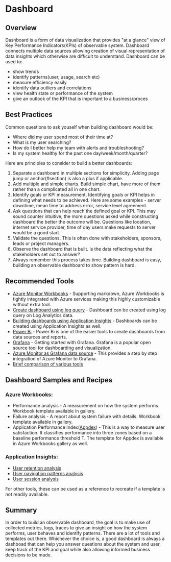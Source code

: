 # Dashboard

## Overview

Dashboard is a form of data visualization that provides "at a glance" view of Key Performance Indicators(KPIs) of observable system. Dashboard connects multiple data sources allowing creation of visual representation of data insights which otherwise are difficult to understand. Dashboard can be used to:

- show trends
- identify patterns(user, usage, search etc)
- measure efficiency easily
- identify data outliers and correlations
- view health state or performance of the system
- give an outlook of the KPI that is important to a business/proces

## Best Practices

Common questions to ask youself when building dashboard would be:

- Where did my user spend most of their time at?
- What is my user searching?
- How do I better help my team with alerts and troubleshooting?
- Is my system healthy for the past one day/week/month/quarter?

Here are principles to consider to build a better dashboards:

1. Separate a dashboard in multiple sections for simplicity. Adding page jump or anchor(#section) is also a plus if applicable.
2. Add multiple and simple charts. Build simple chart, have more of them rather than a complicated all in one chart.
3. Identify goals or KPI measurement. Identifying goals or KPI helps in defining what needs to be achieved. Here are some examples - server downtime, mean time to address error, service level agreement.
4. Ask questions that can help reach the defined goal or KPI. This may sound counter intuitive, the more questions asked while constructing dashboard the better the outcome will be. Questions like location, internet service provider, time of day users make requests to server would be a good start.
5. Validate the questions. This is often done with stakeholders, sponsors, leads or project managers.
6. Observe the dashboard that is built. Is the data reflecting what the stakeholders set out to answer?
7. Always remember this process takes time. Building dashboard is easy, building an observable dashboard to show pattern is hard.

## Recommended Tools

- [Azure Monitor Workbooks](https://docs.microsoft.com/en-us/azure/azure-monitor/platform/workbooks-overview) - Supporting markdown, Azure Workbooks is tightly integrated with Azure services making this highly customizable without extra tool.
- [Create dashboard using log query](https://docs.microsoft.com/en-us/azure/azure-monitor/learn/tutorial-logs-dashboards) - Dashboard can be created using log query on Log Analytics data.
- [Building dashboards using Application Insights](https://docs.microsoft.com/en-us/azure/azure-monitor/learn/tutorial-app-dashboards) - Dashboards can be created using Application Insights as well.
- [Power Bi](https://docs.microsoft.com/en-us/power-bi/create-reports/service-dashboard-create) - Power Bi is one of the easier tools to create dashboards from data sources and reports.
- [Grafana](https://grafana.com/tutorials/) - Getting started with Grafana. Grafana is a popular open source tool for dashboarding and visualization.
- [Azure Monitor as Grafana data source](https://grafana.com/grafana/plugins/grafana-azure-monitor-datasource) - This provides a step by step integration of Azure Monitor to Grafana.
- [Brief comparison of various tools](https://docs.microsoft.com/en-us/azure/azure-monitor/visualizations)

## Dashboard Samples and Recipes

### Azure Workbooks:

- Performance analysis - A measurement on how the system performs. Workbook template available in gallery.
- Failure analysis - A report about system failure with details. Workbook template available in gallery.
- Application Performance Index([Appdex](https://en.wikipedia.org/wiki/Apdex)) - This is a way to measure user satisfaction. It classifies performance into three zones based on a baseline performance threshold T. The template for Appdex is available in Azure Workbooks gallery as well.

### Application Insights:

- [User retention analysis](https://docs.microsoft.com/en-us/azure/azure-monitor/app/usage-retention)
- [User navigation patterns analysis](https://docs.microsoft.com/en-us/azure/azure-monitor/app/usage-flows)
- [User session analysis](https://docs.microsoft.com/en-us/azure/azure-monitor/learn/tutorial-users)

For other tools, these can be used as a reference to recreate if a template is not readily available.

## Summary

In order to build an observable dashboard, the goal is to make use of collected metrics, logs, traces to give an insight on how the system performs, user behaves and identify patterns. There are a lot of tools and templates out there. Whichever the choice is, a good dashboard is always a dashboad that can help you answer questions about the system and user, keep track of the KPI and goal while also allowing informed business decisions to be made.
